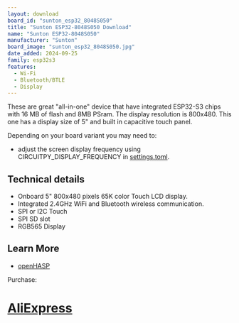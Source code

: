 ```yaml
---
layout: download
board_id: "sunton_esp32_8048S050"
title: "Sunton ESP32-8048S050 Download"
name: "Sunton ESP32-8048S050"
manufacturer: "Sunton"
board_image: "sunton_esp32_8048S050.jpg"
date_added: 2024-09-25
family: esp32s3
features:
  - Wi-Fi
  - Bluetooth/BTLE
  - Display
---
```


These are great "all-in-one" device that have integrated ESP32-S3 chips with 16 MB of flash and 8MB PSram. The display resolution is 800x480. This one has a display size of 5" and built in capacitive touch panel.

Depending on your board variant you may need to:
 - adjust the screen display frequency using CIRCUITPY_DISPLAY_FREQUENCY in [settings.toml](https://docs.circuitpython.org/en/latest/docs/environment.html).

## Technical details

 - Onboard 5" 800x480 pixels 65K color Touch LCD display.
 - Integrated 2.4GHz WiFi and Bluetooth wireless communication.
 - SPI or I2C Touch
 - SPI SD slot
 - RGB565 Display

## Learn More

* [openHASP](https://www.openhasp.com/0.7.0/hardware/sunton/esp32-8048s0xx/)

Purchase:
# [AliExpress](https://www.aliexpress.us/item/3256804766379290.html)
